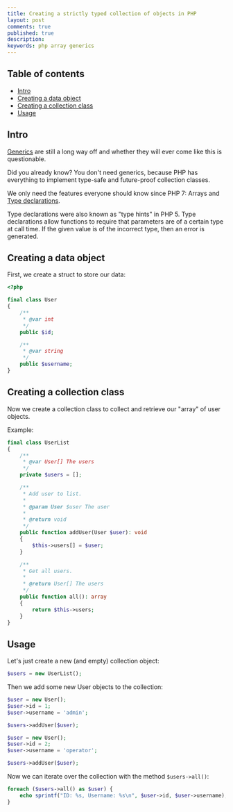 ```yaml
---
title: Creating a strictly typed collection of objects in PHP
layout: post
comments: true
published: true
description: 
keywords: php array generics
---
```


## Table of contents

* [Intro](#intro)
* [Creating a data object](#creating-a-data-object)
* [Creating a collection class](#creating-a-collection-class)
* [Usage](#usage)

## Intro

[Generics](https://wiki.php.net/rfc/generic-arrays) are still a long way off and whether they will ever come like this is questionable.

Did you already know? You don't need generics, because PHP has everything to implement type-safe and future-proof collection classes.

We only need the features everyone should know since PHP 7: Arrays and [Type declarations](https://www.php.net/manual/en/functions.arguments.php#functions.arguments.type-declaration). 

Type declarations were also known as "type hints" in PHP 5. Type declarations allow functions to require that parameters are of a certain type at call time. If the given value is of the incorrect type, then an error is generated.

## Creating a data object

First, we create a struct to store our data:

```php
<?php

final class User
{
    /**
     * @var int
     */
    public $id;

    /**
     * @var string
     */
    public $username;
}
```

## Creating a collection class

Now we create a collection class to collect and retrieve our "array" of user objects.

Example:

```php
final class UserList
{
    /**
     * @var User[] The users
     */
    private $users = [];

    /**
     * Add user to list.
     *
     * @param User $user The user
     *
     * @return void
     */
    public function addUser(User $user): void
    {
        $this->users[] = $user;
    }

    /**
     * Get all users.
     *
     * @return User[] The users
     */
    public function all(): array
    {
        return $this->users;
    }
}
```

## Usage

Let's just create a new (and empty) collection object:


```php
$users = new UserList();
```

Then we add some new User objects to the collection:
```php
$user = new User();
$user->id = 1;
$user->username = 'admin';

$users->addUser($user);

$user = new User();
$user->id = 2;
$user->username = 'operator';

$users->addUser($user);
```

Now we can iterate over the collection with the method `$users->all()`:

```php
foreach ($users->all() as $user) {
    echo sprintf("ID: %s, Username: %s\n", $user->id, $user->username);
}
```

